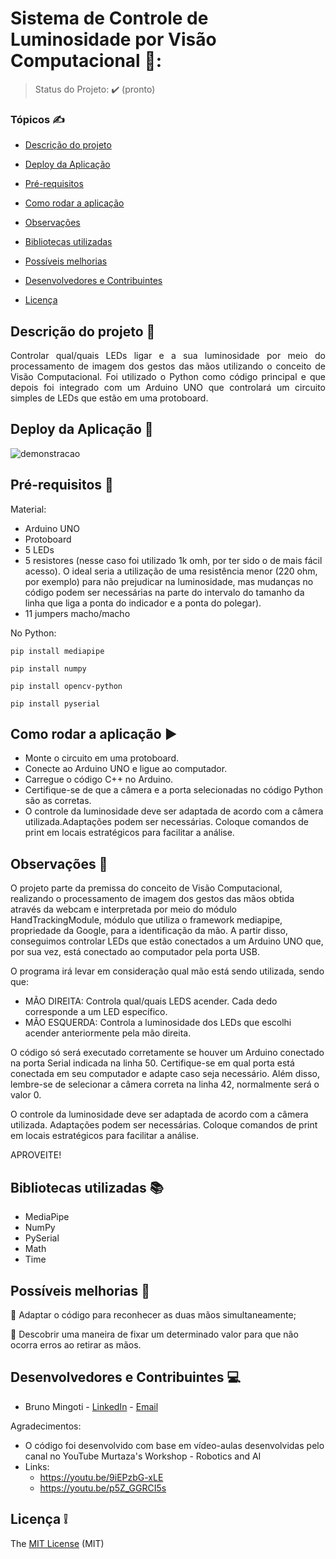 #                                          Sistema de Controle de Luminosidade por Visão Computacional 👀:



> Status do Projeto: :heavy_check_mark: (pronto)

### Tópicos :writing_hand:

- [Descrição do projeto](#descrição-do-projeto-file_folder)

- [Deploy da Aplicação](#deploy-da-aplicação-dash)

- [Pré-requisitos](#pré-requisitos-pushpin)

- [Como rodar a aplicação](#como-rodar-a-aplicação-arrow_forward)
- [Observações](#observações-eyes)
- [Bibliotecas utilizadas](#bibliotecas-utilizadas-books) 
- [Possíveis melhorias](#possíveis-melhorias-rocket)
- [Desenvolvedores e Contribuintes](#desenvolvedores-e-contribuintes-computer)
- [Licença](#licença-grey_exclamation)



## Descrição do projeto :file_folder:

<p align="justify">
  Controlar qual/quais LEDs ligar e a sua luminosidade por meio do processamento de imagem dos gestos das mãos utilizando o conceito de Visão Computacional.
  Foi utilizado o Python como código principal e que depois foi integrado com um Arduino UNO que controlará um circuito simples de LEDs que estão em uma protoboard.
</p>



## Deploy da Aplicação :dash:


![demonstracao](https://user-images.githubusercontent.com/77982950/136033158-4b664b2b-6078-4b12-a8e0-e6f0793836e4.gif)




## Pré-requisitos :pushpin:
Material:

- Arduino UNO
- Protoboard
- 5 LEDs
- 5 resistores (nesse caso foi utilizado 1k omh, por ter sido o de mais fácil acesso). O ideal seria a utilização de uma resistência menor (220 ohm, por exemplo) para não prejudicar na luminosidade, mas mudanças no código podem ser necessárias na parte do intervalo do tamanho da linha que liga a ponta do indicador e a ponta do polegar).
- 11 jumpers macho/macho


No Python:

```
pip install mediapipe
```

```
pip install numpy
```

```
pip install opencv-python
```

```
pip install pyserial
```


## Como rodar a aplicação :arrow_forward:

- Monte o circuito em uma protoboard.
- Conecte ao Arduino UNO e ligue ao computador.
- Carregue o código C++ no Arduino.
- Certifique-se de que a câmera e a porta selecionadas no código Python são as corretas.
- O controle da luminosidade deve ser adaptada de acordo com a câmera utilizada.Adaptações podem ser necessárias. Coloque comandos de print em locais estratégicos para facilitar a análise.



## Observações :eyes:

O projeto parte da premissa do conceito de Visão Computacional, realizando o processamento de imagem dos gestos das mãos obtida através da webcam e interpretada por meio do módulo HandTrackingModule, módulo que utiliza o framework mediapipe, propriedade da Google, para a identificação da mão.
A partir disso, conseguimos controlar LEDs que estão conectados a um Arduino UNO que, por sua vez, está conectado ao computador pela porta USB.

O programa irá levar em consideração qual mão está sendo utilizada, sendo que:
- MÃO DIREITA: Controla qual/quais LEDS acender. Cada dedo corresponde a um LED específico.
- MÃO ESQUERDA: Controla a luminosidade dos LEDs que escolhi acender anteriormente pela mão direita.

O código só será executado corretamente se houver um Arduino conectado na porta Serial indicada na linha 50.
Certifique-se em qual porta está conectada em seu computador e adapte caso seja necessário.
Além disso, lembre-se de selecionar a câmera correta na linha 42, normalmente será o valor 0.

O controle da luminosidade deve ser adaptada de acordo com a câmera utilizada. Adaptações podem ser necessárias. Coloque comandos de print em locais estratégicos para facilitar a análise.

APROVEITE!



## Bibliotecas utilizadas :books:

- MediaPipe
- NumPy
- PySerial
- Math
- Time



## Possíveis melhorias :rocket:

:memo: Adaptar o código para reconhecer as duas mãos simultaneamente;

:memo: Descobrir uma maneira de fixar um determinado valor para que não ocorra erros ao retirar as mãos.



## Desenvolvedores e Contribuintes :computer:

- Bruno Mingoti - [LinkedIn]( https://www.linkedin.com/in/brunomingoti/) - [Email](brunomingoti@gmail.com)

Agradecimentos:
- O código foi desenvolvido com base em vídeo-aulas desenvolvidas pelo canal no YouTube Murtaza's Workshop - Robotics and AI
- Links:
  - https://youtu.be/9iEPzbG-xLE
  - https://youtu.be/p5Z_GGRCI5s



## Licença :grey_exclamation:

The [MIT License]() (MIT)
